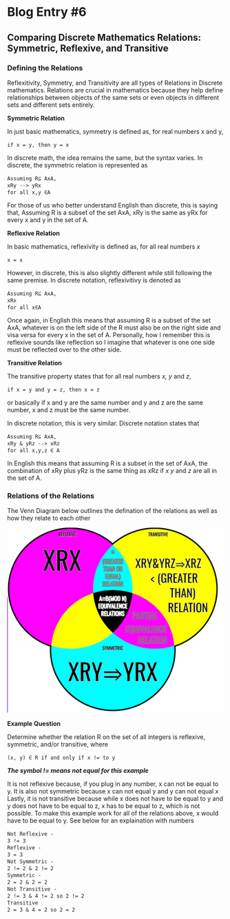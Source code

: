 # Blog Entry #6

## Comparing Discrete Mathematics Relations: Symmetric, Reflexive, and Transitive

### Defining the Relations

Reflexitivity, Symmetry, and Transitivity are all types of Relations in Discrete mathematics. Relations are crucial in mathematics because they help define relationships between objects of the same sets or even objects in different sets and different sets entirely.

**Symmetric Relation**

In just basic mathematics, symmetry is defined as, for real numbers x and y,
```
if x = y, then y = x
```
In discrete math, the idea remains the same, but the syntax varies. In discrete, the symmetric relation is represented as
```
Assuming R⊆ AxA,
xRy --> yRx
for all x,y ∈A
```
For those of us who better understand English than discrete, this is saying that, Assuming R is a subset of the set AxA, xRy is the same as yRx for every x and y in the set of A.

**Reflexive Relation**

In basic mathematics, reflexivity is defined as, for all real numbers *x*
```
x = x
```
However, in discrete, this is also slightly different while still following the same premise. In discrete notation, reflexivitivy is denoted as
```
Assuming R⊆ AxA,
xRx
for all x∈A
```
Once again, in English this means that assuming R is a subset of the set AxA, whatever is on the left side of the R must also be on the right side and visa versa for every x in the set of A. Personally, how I remember this is reflexive sounds like reflection so I imagine that whatever is one one side must be reflected over to the other side. 

**Transitive Relation**

The transitive property states that for all real numbers *x, y* and *z*,
```
if x = y and y = z, then x = z
```
or basically if x and y are the same number and y and z are the same number, x and z must be the same number.

In discrete notation, this is very similar. Discrete notation states that 
```
Assuming R⊆ AxA,
xRy & yRz --> xRz
for all x,y,z ∈ A
```
In English this means that assuming R is a subset in the set of AxA, the combination of xRy plus yRz is the same thing as xRz if *x y* and *z* are all in the set of A.

### Relations of the Relations
The Venn Diagram below outlines the defination of the relations as well as how they relate to each other 

![Venn Diagram Picture](VennDiagram.png)

**Example Question**

Determine whether the relation R on the set of all integers is reflexive, symmetric, and/or transitive, where 
```
(x, y) ∈ R if and only if x != to y
```

***The symbol != means not equal for this example***

It is not reflexive because, if you plug in any number, x can not be equal to y.
It is also not symmetric because x can not equal y and y can not equal x
Lastly, it is not transitive because while x does not have to be equal to y and y does not have to be equal to z, x has to be equal to z, which is not possible. 
To make this example work for all of the relations above, x would have to be equal to y.
See below for an explaination with numbers
```
Not Reflexive - 
3 != 3
Reflexive - 
3 = 3
Not Symmetric - 
2 != 2 & 2 != 2
Symmetric - 
2 = 2 & 2 = 2
Not Transitive - 
2 != 3 & 4 != 2 so 2 != 2
Transitive
2 = 3 & 4 = 2 so 2 = 2
```









